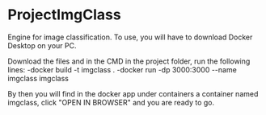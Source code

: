 # ProjectImgClass
Engine for image classification.
To use, you will have to download Docker Desktop on your PC.

Download the files and in the CMD in the project folder, run the following lines:
-docker build -t imgclass .
-docker run -dp 3000:3000 --name imgclass imgclass

By then you will find in the docker app under containers a container named imgclass, click "OPEN IN BROWSER" and you are ready to go.
